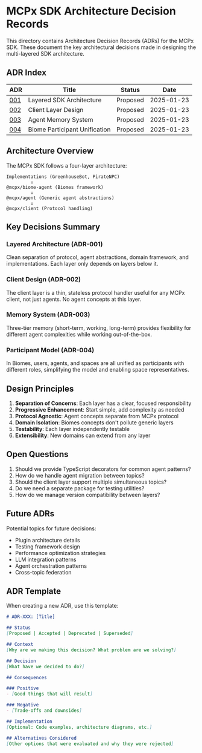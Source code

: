 # MCPx SDK Architecture Decision Records

This directory contains Architecture Decision Records (ADRs) for the MCPx SDK. These document the key architectural decisions made in designing the multi-layered SDK architecture.

## ADR Index

| ADR | Title | Status | Date |
|-----|-------|--------|------|
| [001](001-layered-architecture.md) | Layered SDK Architecture | Proposed | 2025-01-23 |
| [002](002-client-layer-design.md) | Client Layer Design | Proposed | 2025-01-23 |
| [003](003-agent-memory-system.md) | Agent Memory System | Proposed | 2025-01-23 |
| [004](004-biome-participant-model.md) | Biome Participant Unification | Proposed | 2025-01-23 |

## Architecture Overview

The MCPx SDK follows a four-layer architecture:

```
Implementations (GreenhouseBot, PirateNPC)
         ↓
@mcpx/biome-agent (Biomes framework)
         ↓
@mcpx/agent (Generic agent abstractions)
         ↓
@mcpx/client (Protocol handling)
```

## Key Decisions Summary

### Layered Architecture (ADR-001)
Clean separation of protocol, agent abstractions, domain framework, and implementations. Each layer only depends on layers below it.

### Client Design (ADR-002)
The client layer is a thin, stateless protocol handler useful for any MCPx client, not just agents. No agent concepts at this layer.

### Memory System (ADR-003)
Three-tier memory (short-term, working, long-term) provides flexibility for different agent complexities while working out-of-the-box.

### Participant Model (ADR-004)
In Biomes, users, agents, and spaces are all unified as participants with different roles, simplifying the model and enabling space representatives.

## Design Principles

1. **Separation of Concerns**: Each layer has a clear, focused responsibility
2. **Progressive Enhancement**: Start simple, add complexity as needed
3. **Protocol Agnostic**: Agent concepts separate from MCPx protocol
4. **Domain Isolation**: Biomes concepts don't pollute generic layers
5. **Testability**: Each layer independently testable
6. **Extensibility**: New domains can extend from any layer

## Open Questions

1. Should we provide TypeScript decorators for common agent patterns?
2. How do we handle agent migration between topics?
3. Should the client layer support multiple simultaneous topics?
4. Do we need a separate package for testing utilities?
5. How do we manage version compatibility between layers?

## Future ADRs

Potential topics for future decisions:
- Plugin architecture details
- Testing framework design
- Performance optimization strategies
- LLM integration patterns
- Agent orchestration patterns
- Cross-topic federation

## ADR Template

When creating a new ADR, use this template:

```markdown
# ADR-XXX: [Title]

## Status
[Proposed | Accepted | Deprecated | Superseded]

## Context
[Why are we making this decision? What problem are we solving?]

## Decision
[What have we decided to do?]

## Consequences

### Positive
- [Good things that will result]

### Negative
- [Trade-offs and downsides]

## Implementation
[Optional: Code examples, architecture diagrams, etc.]

## Alternatives Considered
[Other options that were evaluated and why they were rejected]
```